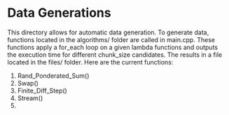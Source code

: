 # Data Generations

This directory allows for automatic data generation. To generate data, functions located in the algorithms/ folder are called in main.cpp.
These functions apply a for_each loop on a given lambda functions and outputs the execution time for different chunk_size candidates. The results
in a file located in the files/ folder. Here are the current functions:

1. Rand_Ponderated_Sum()
1. Swap()
1. Finite_Diff_Step()
1. Stream()
1. 
